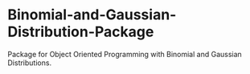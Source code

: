 # Binomial-and-Gaussian-Distribution-Package
Package for Object Oriented Programming with Binomial and Gaussian Distributions. 
